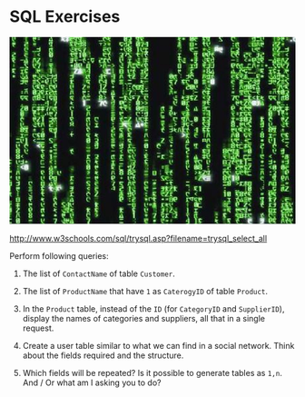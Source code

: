 # SQL Exercises

![Matrix Reloaded](matrix.png)

<http://www.w3schools.com/sql/trysql.asp?filename=trysql_select_all>

Perform following queries:

1) The list of `ContactName` of table `Customer`.

2) The list of `ProductName` that have `1` as `CaterogyID` of table `Product`.

3) In the `Product` table, instead of the `ID` (for `CategoryID` and `SupplierID`),
display the names of categories and suppliers, all that in a single request.

4) Create a user table similar to what we can find in a social network.
Think about the fields required and the structure.

5) Which fields will be repeated? Is it possible to generate tables as `1,n`.
And / Or what am I asking you to do?
